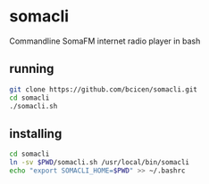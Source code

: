 # somacli

Commandline SomaFM internet radio player in bash

## running
```bash
git clone https://github.com/bcicen/somacli.git
cd somacli
./somacli.sh
```

## installing
```bash
cd somacli
ln -sv $PWD/somacli.sh /usr/local/bin/somacli
echo "export SOMACLI_HOME=$PWD" >> ~/.bashrc
```
